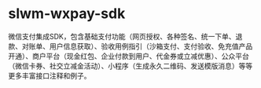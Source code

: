 # slwm-wxpay-sdk
微信支付集成SDK，包含基础支付功能（网页授权、各种签名、统一下单、退款、对账单、用户信息获取）、验收用例指引（沙箱支付、支付验收、免充值产品开通）、商户平台（现金红包、企业付款到用户、代金券或立减优惠）、公众平台（微信卡券、社交立减金活动）、小程序（生成永久二维码、发送模版消息）等等更多丰富接口注释和例子。
